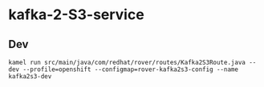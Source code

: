 # kafka-2-S3-service

## Dev

`kamel run src/main/java/com/redhat/rover/routes/Kafka2S3Route.java --dev --profile=openshift --configmap=rover-kafka2s3-config --name kafka2s3-dev`